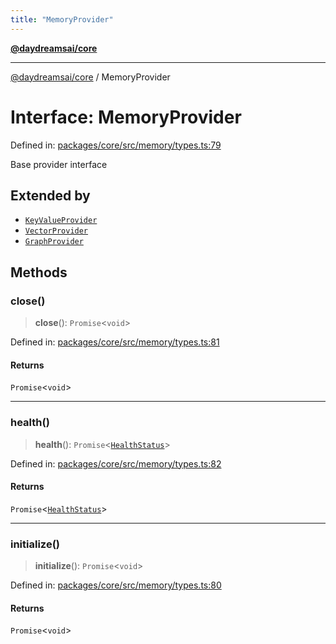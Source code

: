 ```yaml
---
title: "MemoryProvider"
---
```


[**@daydreamsai/core**](./api-reference.md)

***

[@daydreamsai/core](./api-reference.md) / MemoryProvider

# Interface: MemoryProvider

Defined in: [packages/core/src/memory/types.ts:79](https://github.com/dojoengine/daydreams/blob/877d54c3d7a1ffa2e1fe799ae3402216c969af05/packages/core/src/memory/types.ts#L79)

Base provider interface

## Extended by

- [`KeyValueProvider`](./KeyValueProvider.md)
- [`VectorProvider`](./VectorProvider.md)
- [`GraphProvider`](./GraphProvider.md)

## Methods

### close()

> **close**(): `Promise`\<`void`\>

Defined in: [packages/core/src/memory/types.ts:81](https://github.com/dojoengine/daydreams/blob/877d54c3d7a1ffa2e1fe799ae3402216c969af05/packages/core/src/memory/types.ts#L81)

#### Returns

`Promise`\<`void`\>

***

### health()

> **health**(): `Promise`\<[`HealthStatus`](./HealthStatus.md)\>

Defined in: [packages/core/src/memory/types.ts:82](https://github.com/dojoengine/daydreams/blob/877d54c3d7a1ffa2e1fe799ae3402216c969af05/packages/core/src/memory/types.ts#L82)

#### Returns

`Promise`\<[`HealthStatus`](./HealthStatus.md)\>

***

### initialize()

> **initialize**(): `Promise`\<`void`\>

Defined in: [packages/core/src/memory/types.ts:80](https://github.com/dojoengine/daydreams/blob/877d54c3d7a1ffa2e1fe799ae3402216c969af05/packages/core/src/memory/types.ts#L80)

#### Returns

`Promise`\<`void`\>
